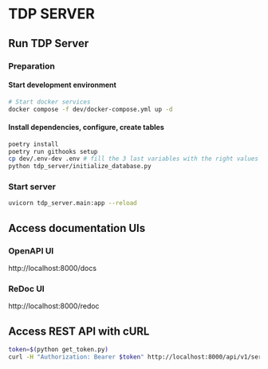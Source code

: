 # TDP SERVER

## Run TDP Server

### Preparation

#### Start development environment
```bash
# Start docker services
docker compose -f dev/docker-compose.yml up -d
```

#### Install dependencies, configure, create tables
```bash
poetry install
poetry run githooks setup
cp dev/.env-dev .env # fill the 3 last variables with the right values
python tdp_server/initialize_database.py
```

### Start server

```bash
uvicorn tdp_server.main:app --reload
```

## Access documentation UIs

### OpenAPI UI

http://localhost:8000/docs

### ReDoc UI

http://localhost:8000/redoc

## Access REST API with cURL

```bash
token=$(python get_token.py)
curl -H "Authorization: Bearer $token" http://localhost:8000/api/v1/service/
```
